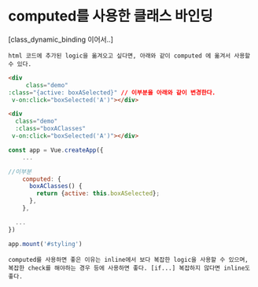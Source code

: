 #  computed를 사용한 클래스 바인딩
[class_dynamic_binding 이어서..]



```
html 코드에 추가된 logic을 옮겨오고 싶다면, 아래와 같이 computed 에 옮겨서 사용할 수 있다.
```

```html
<div
     class="demo"
:class="{active: boxASelected}" // 이부분을 아래와 같이 변경한다.
 v-on:click="boxSelected('A')"></div>
```

```html
<div
  class="demo"
  :class="boxAClasses"
 v-on:click="boxSelected('A')"></div>

```

```javascript
const app = Vue.createApp({
    ...

//이부분
    computed: {
      boxAClasses() {
        return {active: this.boxASelected};
      },
    },

  ...
})

app.mount('#styling')
```

```
computed를 사용하면 좋은 이유는 inline에서 보다 복잡한 logic을 사용할 수 있으며, 
복잡한 check를 해야하는 경우 등에 사용하면 좋다. [if...] 복잡하지 않다면 inline도 좋다.
```
